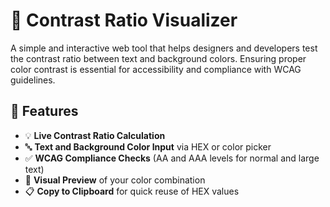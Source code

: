 # 🎨 Contrast Ratio Visualizer

A simple and interactive web tool that helps designers and developers test the contrast ratio between text and background colors. Ensuring proper color contrast is essential for accessibility and compliance with WCAG guidelines.

## 🌟 Features

- 💡 **Live Contrast Ratio Calculation**
- 🔤 **Text and Background Color Input** via HEX or color picker
- ✅ **WCAG Compliance Checks** (AA and AAA levels for normal and large text)
- 🎨 **Visual Preview** of your color combination
- 📋 **Copy to Clipboard** for quick reuse of HEX values

